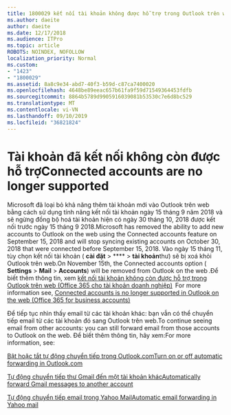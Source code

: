```yaml
---
title: 1800029 kết nối tài khoản không được hỗ trợ trong Outlook trên web
ms.author: daeite
author: daeite
ms.date: 12/17/2018
ms.audience: ITPro
ms.topic: article
ROBOTS: NOINDEX, NOFOLLOW
localization_priority: Normal
ms.custom:
- "1423"
- "1800029"
ms.assetid: 8a8c9e34-abd7-40f3-b59d-c87ca7400020
ms.openlocfilehash: 4648be89eeac657b61fa9f59d71549364453fdfb
ms.sourcegitcommit: 8864b5789d9905916039081b53530c7e6d8bc529
ms.translationtype: MT
ms.contentlocale: vi-VN
ms.lasthandoff: 09/10/2019
ms.locfileid: "36821824"
---
```

# <a name="connected-accounts-are-no-longer-supported"></a><span data-ttu-id="c32ca-102">Tài khoản đã kết nối không còn được hỗ trợ</span><span class="sxs-lookup"><span data-stu-id="c32ca-102">Connected accounts are no longer supported</span></span>

<span data-ttu-id="c32ca-103">Microsoft đã loại bỏ khả năng thêm tài khoản mới vào Outlook trên web bằng cách sử dụng tính năng kết nối tài khoản ngày 15 tháng 9 năm 2018 và sẽ ngừng đồng bộ hoá tài khoản hiện có ngày 30 tháng 10, 2018 được kết nối trước ngày 15 tháng 9 2018.</span><span class="sxs-lookup"><span data-stu-id="c32ca-103">Microsoft has removed the ability to add new accounts to Outlook on the web using the Connected accounts feature on September 15, 2018 and will stop syncing existing accounts on October 30, 2018 that were connected before September 15, 2018.</span></span> <span data-ttu-id="c32ca-104">Vào ngày 15 tháng 11, tùy chọn kết nối tài khoản ( **cài đặt** \> \*\*\*\* \> **tài khoản**thư) sẽ bị xoá khỏi Outlook trên web.</span><span class="sxs-lookup"><span data-stu-id="c32ca-104">On November 15th, the Connected accounts option ( **Settings** \> **Mail** \> **Accounts**) will be removed from Outlook on the web .</span></span><span data-ttu-id="c32ca-105">Để biết thêm thông tin, xem [kết nối tài khoản không còn được hỗ trợ trong Outlook trên web (Office 365 cho tài khoản doanh nghiệp)](https://support.office.com/article/Connected-accounts-is-no-longer-supported-in-Outlook-on-the-web-Office-365-for-business-accounts-5cc526bf-e928-4a99-8b9f-5e089df7d887)</span><span class="sxs-lookup"><span data-stu-id="c32ca-105">  For more information see, [Connected accounts is no longer supported in Outlook on the web (Office 365 for business accounts)](https://support.office.com/article/Connected-accounts-is-no-longer-supported-in-Outlook-on-the-web-Office-365-for-business-accounts-5cc526bf-e928-4a99-8b9f-5e089df7d887)</span></span>
  
<span data-ttu-id="c32ca-106">Để tiếp tục nhìn thấy email từ các tài khoản khác: bạn vẫn có thể chuyển tiếp email từ các tài khoản đó sang Outlook trên web.</span><span class="sxs-lookup"><span data-stu-id="c32ca-106">To continue seeing email from other accounts: you can still forward email from those accounts to Outlook on the web.</span></span> <span data-ttu-id="c32ca-107">Để biết thêm thông tin, hãy xem:</span><span class="sxs-lookup"><span data-stu-id="c32ca-107">For more information, see:</span></span>
  
[<span data-ttu-id="c32ca-108">Bật hoặc tắt tự động chuyển tiếp trong Outlook.com</span><span class="sxs-lookup"><span data-stu-id="c32ca-108">Turn on or off automatic forwarding in Outlook.com</span></span>](https://go.microsoft.com/fwlink/?linkid=2038346)
  
[<span data-ttu-id="c32ca-109">Tự động chuyển tiếp thư Gmail đến một tài khoản khác</span><span class="sxs-lookup"><span data-stu-id="c32ca-109">Automatically forward Gmail messages to another account</span></span>](https://aka.ms/forward-gmail-messages)
  
[<span data-ttu-id="c32ca-110">Tự động chuyển tiếp email trong Yahoo Mail</span><span class="sxs-lookup"><span data-stu-id="c32ca-110">Automatic email forwarding in Yahoo mail</span></span>](https://aka.ms/yahoo-email-forwarding)
  